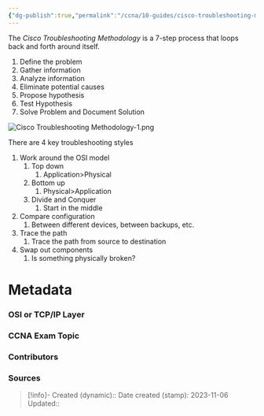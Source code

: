 ```yaml
---
{"dg-publish":true,"permalink":"/ccna/10-guides/cisco-troubleshooting-methodology/","tags":["guides_ccna"]}
---
```


The *Cisco Troubleshooting Methodology* is a 7-step process that loops back and forth around itself. 
1. Define the problem
2. Gather information
3. Analyze information
4. Eliminate potential causes
5. Propose hypothesis
6. Test Hypothesis
7. Solve Problem and Document Solution

![Cisco Troubleshooting Methodology-1.png](/img/user/Attachments/Cisco%20Troubleshooting%20Methodology-1.png)

There are 4 key troubleshooting styles
1. Work around the OSI model
	1. Top down
		1. Application>Physical
	2. Bottom up
		1. Physical>Application
	3. Divide and Conquer
		1. Start in the middle
2. Compare configuration
	1. Between different devices, between backups, etc.
3. Trace the path
	1. Trace the path from source to destination
4. Swap out components
	1. Is something physically broken?

# Metadata
### OSI or TCP/IP Layer

### CCNA Exam Topic

### Contributors

### Sources



> [!info]- Created (dynamic):: 
> Date created (stamp): 2023-11-06
> Updated:: 


